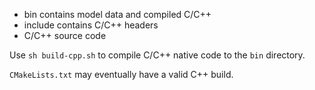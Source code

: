 * bin contains model data and compiled C/C++
* include contains C/C++ headers
*  C/C++ source code





Use `sh build-cpp.sh` to compile C/C++ native code to the `bin` directory.

 `CMakeLists.txt` may eventually have a valid C++ build.









